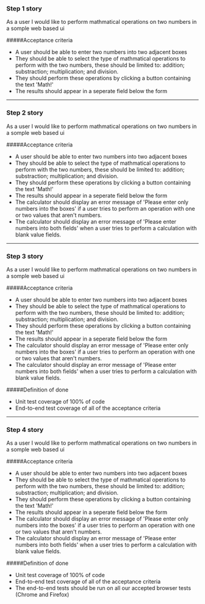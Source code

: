 ### Step 1 story
As a user I would like to perform mathmatical operations on two numbers in a somple web based ui

#####Acceptance criteria
* A user should be able to enter two numbers into two adjacent boxes
* They should be able to select the type of mathmatical operations to perform with the two numbers, these should be limited to: addition; substraction; multiplication; and division.
* They should perform these operations by clicking a button containing the text 'Math!'
* The results should appear in a seperate field below the form

---

### Step 2 story
As a user I would like to perform mathmatical operations on two numbers in a somple web based ui

#####Acceptance criteria
* A user should be able to enter two numbers into two adjacent boxes
* They should be able to select the type of mathmatical operations to perform with the two numbers, these should be limited to: addition; substraction; multiplication; and division.
* They should perform these operations by clicking a button containing the text 'Math!'
* The results should appear in a seperate field below the form
* The calculator should display an error message of 'Please enter only numbers into the boxes' if a user tries to perform an operation with one or two values that aren't numbers.
* The calculator should display an error message of 'Please enter numbers into both fields' when a user tries to perform a calculation with blank value fields.

---
### Step 3 story
As a user I would like to perform mathmatical operations on two numbers in a somple web based ui

#####Acceptance criteria
* A user should be able to enter two numbers into two adjacent boxes
* They should be able to select the type of mathmatical operations to perform with the two numbers, these should be limited to: addition; substraction; multiplication; and division.
* They should perform these operations by clicking a button containing the text 'Math!'
* The results should appear in a seperate field below the form
* The calculator should display an error message of 'Please enter only numbers into the boxes' if a user tries to perform an operation with one or two values that aren't numbers.
* The calculator should display an error message of 'Please enter numbers into both fields' when a user tries to perform a calculation with blank value fields.

#####Definition of done
* Unit test coverage of 100% of code
* End-to-end test coverage of all of the acceptance criteria

---
### Step 4 story
As a user I would like to perform mathmatical operations on two numbers in a somple web based ui

#####Acceptance criteria
* A user should be able to enter two numbers into two adjacent boxes
* They should be able to select the type of mathmatical operations to perform with the two numbers, these should be limited to: addition; substraction; multiplication; and division.
* They should perform these operations by clicking a button containing the text 'Math!'
* The results should appear in a seperate field below the form
* The calculator should display an error message of 'Please enter only numbers into the boxes' if a user tries to perform an operation with one or two values that aren't numbers.
* The calculator should display an error message of 'Please enter numbers into both fields' when a user tries to perform a calculation with blank value fields.

#####Definition of done
* Unit test coverage of 100% of code
* End-to-end test coverage of all of the acceptance criteria
* The end-to-end tests should be run on all our accepted browser tests (Chrome and Firefox)